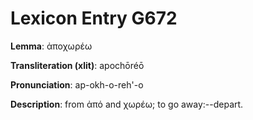 # Lexicon Entry G672

**Lemma**: ἀποχωρέω

**Transliteration (xlit)**: apochōréō

**Pronunciation**: ap-okh-o-reh'-o

**Description**:
from ἀπό and χωρέω; to go away:--depart.
